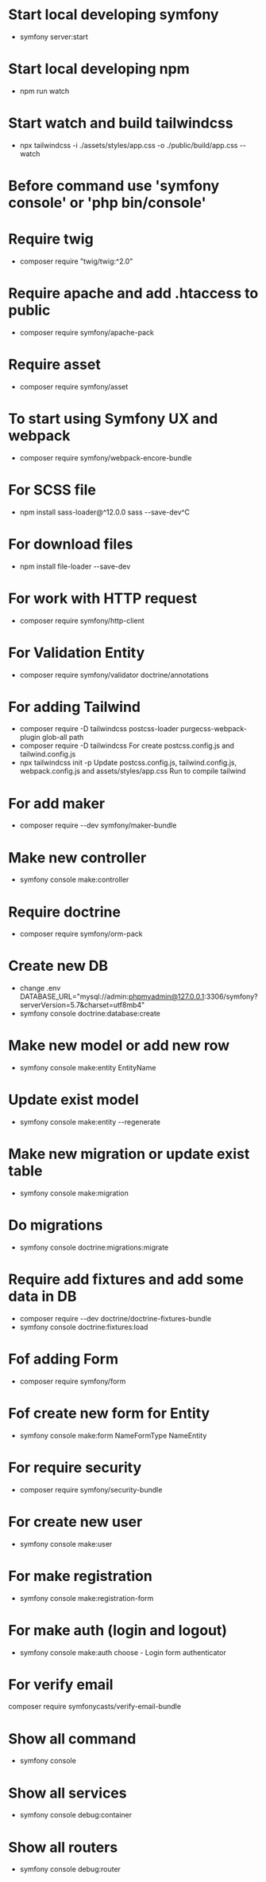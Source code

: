 # Start local developing symfony
- symfony server:start
# Start local developing npm
- npm run watch
# Start watch and build tailwindcss
- npx tailwindcss -i ./assets/styles/app.css -o ./public/build/app.css --watch

# Before command use 'symfony console' or 'php bin/console'

# Require twig
- composer require "twig/twig:^2.0"
# Require apache and add .htaccess to public
- composer require symfony/apache-pack
# Require asset
- composer require symfony/asset
# To start using Symfony UX and webpack
- composer require symfony/webpack-encore-bundle
# For SCSS file
- npm install sass-loader@^12.0.0 sass --save-dev^C
# For download files
- npm install file-loader --save-dev
# For work with HTTP request
- composer require symfony/http-client
# For Validation Entity
- composer require symfony/validator doctrine/annotations

# For adding Tailwind
- composer require -D tailwindcss postcss-loader purgecss-webpack-plugin glob-all path
- composer require -D tailwindcss
For create postcss.config.js and tailwind.config.js
- npx tailwindcss init -p
Update postcss.config.js, tailwind.config.js, webpack.config.js and assets/styles/app.css
Run to compile tailwind

# For add maker
- composer require --dev symfony/maker-bundle
# Make new controller
- symfony console make:controller

# Require doctrine
- composer require symfony/orm-pack
# Create new DB
- change .env
DATABASE_URL="mysql://admin:phpmyadmin@127.0.0.1:3306/symfony?serverVersion=5.7&charset=utf8mb4"
- symfony console doctrine:database:create
# Make new model or add new row
- symfony console make:entity EntityName
# Update exist model
- symfony console make:entity --regenerate
# Make new migration or update exist table
- symfony console make:migration
# Do migrations
- symfony console doctrine:migrations:migrate
# Require add fixtures and add some data in DB
- composer require --dev doctrine/doctrine-fixtures-bundle
- symfony console doctrine:fixtures:load
# Fof adding Form
- composer require symfony/form
# Fof create new form for Entity
- symfony console make:form NameFormType NameEntity

# For require security
- composer require symfony/security-bundle
# For create new user
- symfony console make:user
# For make registration
- symfony console make:registration-form
# For make auth (login and logout)
- symfony console make:auth
  choose - Login form authenticator
# For verify email
composer require symfonycasts/verify-email-bundle

# Show all command
- symfony console
# Show all services
- symfony console debug:container
# Show all routers
- symfony console debug:router
